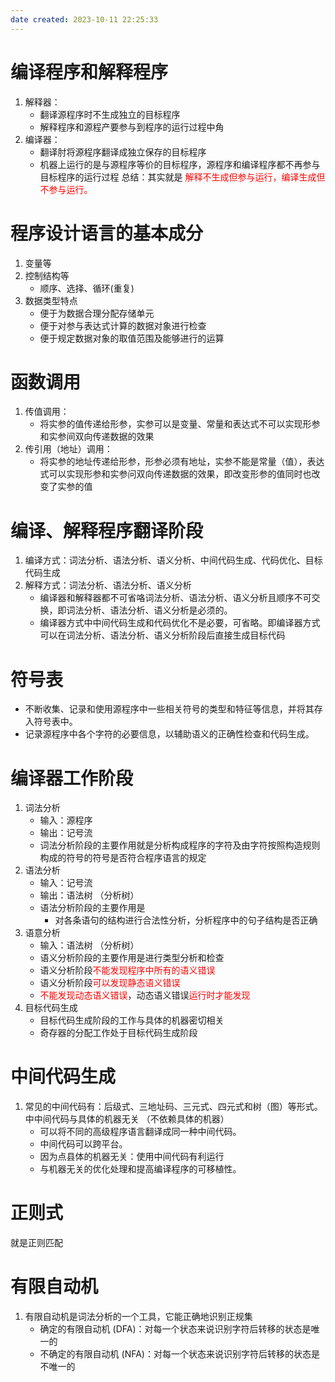 ```yaml
---
date created: 2023-10-11 22:25:33
---
```

# 编译程序和解释程序
1. 解释器：
	- 翻译源程序时不生成独立的目标程序
	- 解释程序和源程产要参与到程序的运行过程中角
2. 编译器：
	- 翻译肘将源程序翻译成独立保存的目标程序
	- 机器上运行的是与源程序等价的目标程序，源程序和编译程序都不再参与目标程序的运行过程
总结：其实就是 <font color="#ff0000">解释不生成但参与运行，编译生成但不参与运行。</font>

# 程序设计语言的基本成分
1. 变量等
2. 控制结构等
	- 顺序、选择、循环(重复)
3. 数据类型特点
	- 便于为数据合理分配存储单元
	- 便于对参与表达式计算的数据对象进行检查
	- 便于规定数据对象的取值范围及能够进行的运算

# 函数调用
1. 传值调用：
	- 将实参的值传递给形参，实参可以是变量、常量和表达式不可以实现形参和实参间双向传递数据的效果
2. 传引用（地址）调用：
	- 将实参的地址传递给形参，形参必须有地址，实参不能是常量（值），表达式可以实现形参和实参问双向传递数据的效果，即改变形参的值同时也改变了实参的值   

# 编译、解释程序翻译阶段
1. 编译方式：词法分析、语法分析、语义分析、中间代码生成、代码优化、目标代码生成
2. 解释方式：词法分析、语法分析、语义分析
	- 编译器和解释器都不可省咯词法分析、语法分析、语义分析且顺序不可交换，即词法分析、语法分析、语义分析是必须的。
	- 编译器方式中中间代码生成和代码优化不是必要，可省略。即编译器方式可以在词法分析、语法分析、语义分析阶段后直接生成目标代码

# 符号表 
- 不断收集、记录和使用源程序中一些相关符号的类型和特征等信息，并将其存入符号表中。 
- 记录源程序中各个字符的必要信息，以辅助语义的正确性检查和代码生成。

# 编译器工作阶段
1. 词法分析
	- 输入：源程序
	- 输出：记号流
	- 词法分析阶段的主要作用就是分析构成程序的字符及由字符按照构造规则构成的符号的符号是否符合程序语言的规定
2. 语法分析
	- 输入：记号流
	- 输出：语法树 （分析树）
	- 语法分析阶段的主要作用是
		- 对各条语句的结构进行合法性分析，分析程序中的句子结构是否正确
3. 语意分析
	- 输入：语法树 （分析树）
	- 语义分析阶段的主要作用是进行类型分析和检查
	- 语义分析阶段<font color="#ff0000">不能发现程序中所有的语义错误</font>
	- 语义分析阶段<font color="#ff0000">可以发现静态语义错误</font>
	- <font color="#ff0000">不能发现动态语义错误</font>，动态语义错误<font color="#ff0000">运行时才能发现</font>
4. 目标代码生成
	- 目标代码生成阶段的工作与具体的机器密切相关
	- 奇存器的分配工作处于目标代码生成阶段

# 中间代码生成
1. 常见的中间代码有：后级式、三地址码、三元式、四元式和树（图）等形式。 中中间代码与具体的机器无关 （不依赖具体的机器）
	- 可以将不同的高级程序语言翻译成同一种中间代码。
	- 中间代码可以跨平台。
	- 因为点县体的机器无关：使用中间代码有利运行
	- 与机器无关的优化处理和提高编译程序的可移植性。

# 正则式
就是正则匹配

# 有限自动机
1. 有限自动机是词法分析的一个工具，它能正确地识别正规集
	- 确定的有限自动机 (DFA)：对每一个状态来说识别字符后转移的状态是唯一的
	- 不确定的有限自动机 (NFA)：对每一个状态来说识别字符后转移的状态是不唯一的












